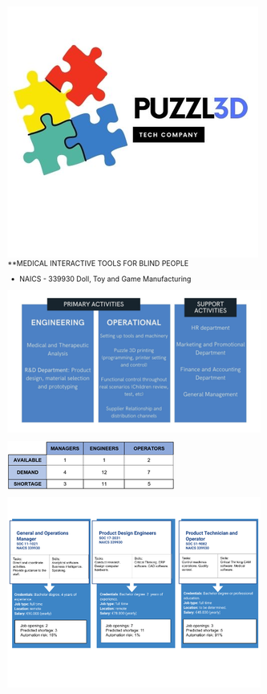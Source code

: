 
![Image](logo.jpg)
**MEDICAL INTERACTIVE TOOLS FOR BLIND PEOPLE

* NAICS - 339930 Doll, Toy and Game Manufacturing

![Image](activities.jpg)



![Image](4.png)

![Image](Imagejob.png)

